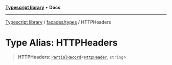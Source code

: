 [**Typescript library**](../../../index.md) • **Docs**

***

[Typescript library](../../../modules.md) / [facades/types](../index.md) / HTTPHeaders

# Type Alias: HTTPHeaders

> **HTTPHeaders**: [`PartialRecord`](../../../types/core/type-aliases/PartialRecord.md)\<[`HttpHeader`](../enumerations/HttpHeader.md), `string`\>
